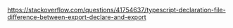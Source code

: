 https://stackoverflow.com/questions/41754637/typescript-declaration-file-difference-between-export-declare-and-export
